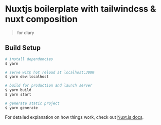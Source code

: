 # Nuxtjs boilerplate with tailwindcss & nuxt composition

> for diary

## Build Setup

```bash
# install dependencies
$ yarn

# serve with hot reload at localhost:3000
$ yarn dev:localhost

# build for production and launch server
$ yarn build
$ yarn start

# generate static project
$ yarn generate
```

For detailed explanation on how things work, check out [Nuxt.js docs](https://nuxtjs.org).
